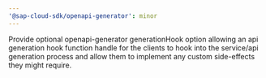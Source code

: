 ```yaml
---
'@sap-cloud-sdk/openapi-generator': minor
---
```


Provide optional openapi-generator generationHook option allowing an api generation hook function handle for the clients to hook into the service/api generation process and allow them to implement any custom side-effects they might require.
